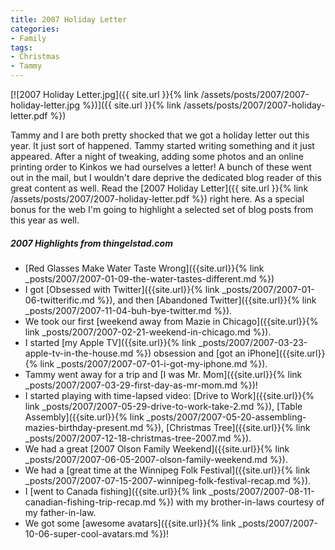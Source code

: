 ```yaml
---
title: 2007 Holiday Letter
categories:
- Family
tags:
- Christmas
- Tammy
---
```


[![2007 Holiday Letter.jpg]({{ site.url }}{% link /assets/posts/2007/2007-holiday-letter.jpg %})]({{ site.url }}{% link /assets/posts/2007/2007-holiday-letter.pdf %})

Tammy and I are both pretty shocked that we got a holiday letter out this year. It just sort of happened. Tammy started writing something and it just appeared. After a night of tweaking, adding some photos and an online printing order to Kinkos we had ourselves a letter! A bunch of these went out in the mail, but I wouldn't dare deprive the dedicated blog reader of this great content as well. Read the [2007 Holiday Letter]({{ site.url }}{% link /assets/posts/2007/2007-holiday-letter.pdf %}) right here.
As a special bonus for the web I'm going to highlight a selected set of blog posts from this year as well.

##### 2007 Highlights from thingelstad.com

  * [Red Glasses Make Water Taste Wrong]({{site.url}}{% link _posts/2007/2007-01-09-the-water-tastes-different.md %})
  * I got [Obsessed with Twitter]({{site.url}}{% link _posts/2007/2007-01-06-twitterific.md %}), and then [Abandoned Twitter]({{site.url}}{% link _posts/2007/2007-11-04-buh-bye-twitter.md %}).
  * We took our first [weekend away from Mazie in Chicago]({{site.url}}{% link _posts/2007/2007-02-21-weekend-in-chicago.md %}).
  * I started [my Apple TV]({{site.url}}{% link _posts/2007/2007-03-23-apple-tv-in-the-house.md %}) obsession and [got an iPhone]({{site.url}}{% link _posts/2007/2007-07-01-i-got-my-iphone.md %}).
  * Tammy went away for a trip and [I was Mr. Mom]({{site.url}}{% link _posts/2007/2007-03-29-first-day-as-mr-mom.md %})!
  * I started playing with time-lapsed video: [Drive to Work]({{site.url}}{% link _posts/2007/2007-05-29-drive-to-work-take-2.md %}), [Table Assembly]({{site.url}}{% link _posts/2007/2007-05-20-assembling-mazies-birthday-present.md %}), [Christmas Tree]({{site.url}}{% link _posts/2007/2007-12-18-christmas-tree-2007.md %}).
  * We had a great [2007 Olson Family Weekend]({{site.url}}{% link _posts/2007/2007-06-05-2007-olson-family-weekend.md %}).
  * We had a [great time at the Winnipeg Folk Festival]({{site.url}}{% link _posts/2007/2007-07-15-2007-winnipeg-folk-festival-recap.md %}).
  * I [went to Canada fishing]({{site.url}}{% link _posts/2007/2007-08-11-canadian-fishing-trip-recap.md %}) with my brother-in-laws courtesy of my father-in-law.
  * We got some [awesome avatars]({{site.url}}{% link _posts/2007/2007-10-06-super-cool-avatars.md %})!


